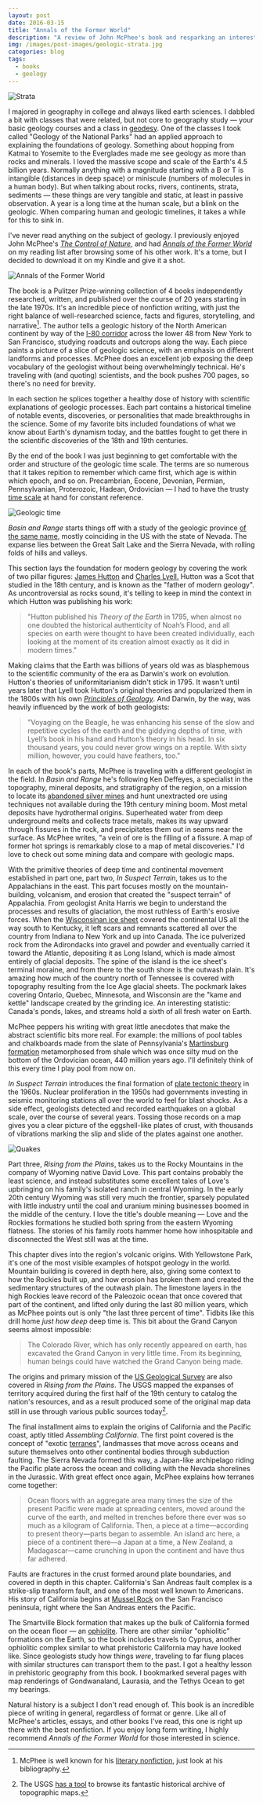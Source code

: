 ```yaml
---
layout: post
date: 2016-03-15
title: "Annals of the Former World"
description: "A review of John McPhee's book and resparking an interest in geology."
img: /images/post-images/geologic-strata.jpg
categories: blog
tags:
  - books
  - geology
---
```


![Strata](/images/post-images/geologic-strata.jpg "Strata")

I majored in geography in college and always liked earth sciences. I dabbled a bit with classes that were related, but not core to geography study &mdash; your basic geology courses and a class in [geodesy](https://en.wikipedia.org/wiki/Geodesy). One of the classes I took called "Geology of the National Parks" had an applied approach to explaining the foundations of geology. Something about hopping from Katmai to Yosemite to the Everglades made me see geology as more than rocks and minerals. I loved the massive scope and scale of the Earth's 4.5 billion years. Normally anything with a magnitude starting with a B or T is intangible (distances in deep space) or miniscule (numbers of molecules in a human body). But when talking about rocks, rivers, continents, strata, sediments &mdash; these things are very tangible and static, at least in passive observation. A year is a long time at the human scale, but a blink on the geologic. When comparing human and geologic timelines, it takes a while for this to sink in.

I've never read anything on the subject of geology. I previously enjoyed John McPhee's _[The Control of Nature](https://www.goodreads.com/book/show/77.The_Control_of_Nature)_, and had _[Annals of the Former World](https://www.goodreads.com/book/show/78.Annals_of_the_Former_World)_ on my reading list after browsing some of his other work. It's a tome, but I decided to download it on my Kindle and give it a shot.

![Annals of the Former World](/images/post-images/annals-of-the-former-world.jpg "Annals of the Former World")

The book is a Pulitzer Prize-winning collection of 4 books independently researched, written, and published over the course of 20 years starting in the late 1970s. It's an incredible piece of nonfiction writing, with just the right balance of well-researched science, facts and figures, storytelling, and narrative[^mcphee]. The author tells a geologic history of the North American continent by way of the [I-80 corridor](https://en.wikipedia.org/wiki/Interstate_80) across the lower 48 from New York to San Francisco, studying roadcuts and outcrops along the way. Each piece paints a picture of a slice of geologic science, with an emphasis on different landforms and processes. McPhee does an excellent job exposing the deep vocabulary of the geologist without being overwhelmingly technical. He's traveling with (and quoting) scientists, and the book pushes 700 pages, so there's no need for brevity.

In each section he splices together a healthy dose of history with scientific explanations of geologic processes. Each part contains a historical timeline of notable events, discoveries, or personalities that made breakthroughs in the science. Some of my favorite bits included foundations of what we know about Earth's dynamism today, and the battles fought to get there in the scientific discoveries of the 18th and 19th centuries.

By the end of the book I was just beginning to get comfortable with the order and structure of the geologic time scale. The terms are so numerous that it takes repition to remember which came first, which age is within which epoch, and so on. Precambrian, Eocene, Devonian, Permian, Pennsylvanian, Proterozoic, Hadean, Ordovician &mdash; I had to have the trusty [time scale](https://en.wikipedia.org/wiki/Geologic_time_scale) at hand for constant reference.

![Geologic time](/images/post-images/geologic-time-scale.jpg "Geologic time")

_Basin and Range_ starts things off with a study of the geologic province [of the same name](https://en.wikipedia.org/wiki/Basin_and_Range_Province), mostly coinciding in the US with the state of Nevada. The expanse lies between the Great Salt Lake and the Sierra Nevada, with rolling folds of hills and valleys.

This section lays the foundation for modern geology by covering the work of two pillar figures: [James Hutton](https://en.wikipedia.org/wiki/James_Hutton) and [Charles Lyell.](https://en.wikipedia.org/wiki/Charles_Lyell) Hutton was a Scot that studied in the 18th century, and is known as the "father of modern geology". As uncontroversial as rocks sound, it's telling to keep in mind the context in which Hutton was publishing his work:

>"Hutton published his _Theory of the Earth_ in 1795, when almost no one doubted the historical authenticity of Noah’s Flood, and all species on earth were thought to have been created individually, each looking at the moment of its creation almost exactly as it did in modern times."

Making claims that the Earth was billions of years old was as blasphemous to the scientific community of the era as Darwin's work on evolution. Hutton's theories of uniformitarianism didn't stick in 1795. It wasn't until years later that Lyell took Hutton's original theories and popularized them in the 1800s with his own _[Principles of Geology](https://www.goodreads.com/book/show/375417)_. And Darwin, by the way, was heavily influenced by the work of both geologists:

>"Voyaging on the Beagle, he was enhancing his sense of the slow and repetitive cycles of the earth and the giddying depths of time, with Lyell’s book in his hand and Hutton’s theory in his head. In six thousand years, you could never grow wings on a reptile. With sixty million, however, you could have feathers, too."

 In each of the book's parts, McPhee is traveling with a different geologist in the field. In _Basin and Range_ he's following Ken Deffeyes, a specialist in the topography, mineral deposits, and stratigraphy of the region, on a mission to locate its [abandoned silver mines](https://en.wikipedia.org/wiki/Silver_mining_in_Nevada) and hunt unextracted ore using techniques not available during the 19th century mining boom. Most metal deposits have hydrothermal origins. Superheated water from deep underground melts and collects trace metals, makes its way upward through fissures in the rock, and precipitates them out in seams near the surface. As McPhee writes, "a vein of ore is the filling of a fissure. A map of former hot springs is remarkably close to a map of metal discoveries." I'd love to check out some mining data and compare with geologic maps.

With the primitive theories of deep time and continental movement established in part one, part two, _In Suspect Terrain_, takes us to the Appalachians in the east. This part focuses mostly on the mountain-building, volcanism, and erosion that created the "suspect terrain" of Appalachia. From geologist Anita Harris we begin to understand the processes and results of glaciation, the most ruthless of Earth's erosive forces. When the [Wisconsinan ice sheet](https://en.wikipedia.org/wiki/Wisconsin_glaciation) covered the continental US all the way south to Kentucky, it left scars and remnants scattered all over the country from Indiana to New York and up into Canada. The ice pulverized rock from the Adirondacks into gravel and powder and eventually carried it toward the Atlantic, depositing it as Long Island, which is made almost entirely of glacial deposits. The spine of the island is the ice sheet's terminal moraine, and from there to the south shore is the outwash plain. It's amazing how much of the country north of Tennessee is covered with topography resulting from the Ice Age glacial sheets. The pockmark lakes covering Ontario, Quebec, Minnesota, and Wisconsin are the "kame and kettle" landscape created by the grinding ice. An interesting statistic:  Canada's ponds, lakes, and streams hold a sixth of all fresh water on Earth.

McPhee peppers his writing with great little anecdotes that make the abstract scientific bits more real. For example: the millions of pool tables and chalkboards made from the slate of Pennsylvania's [Martinsburg formation](https://en.wikipedia.org/wiki/Martinsburg_Formation) metamorphosed from shale which was once silty mud on the bottom of the Ordovician ocean, 440 million years ago. I'll definitely think of this every time I play pool from now on.

_In Suspect Terrain_ introduces the final formation of [plate tectonic theory](https://en.wikipedia.org/wiki/Plate_tectonics) in the 1960s. Nuclear proliferation in the 1950s had governments investing in seismic monitoring stations all over the world to feel for blast shocks. As a side effect, geologists detected and recorded earthquakes on a global scale, over the course of several years. Tossing those records on a map gives you a clear picture of the eggshell-like plates of crust, with thousands of vibrations marking the slip and slide of the plates against one another.

![Quakes](https://upload.wikimedia.org/wikipedia/commons/d/db/Quake_epicenters_1963-98.png)

Part three, _Rising from the Plains_, takes us to the Rocky Mountains in the company of Wyoming native David Love. This part contains probably the least science, and instead substitutes some excellent tales of Love's upbringing on his family's isolated ranch in central Wyoming. In the early 20th century Wyoming was still very much the frontier, sparsely populated with little industry until the coal and uranium mining businesses boomed in the middle of the century. I love the title's double meaning &mdash; Love and the Rockies formations he studied both spring from the eastern Wyoming flatness. The stories of his family roots hammer home how inhospitable and disconnected the West still was at the time.

This chapter dives into the region's volcanic origins. With Yellowstone Park, it's one of the most visible examples of hotspot geology in the world. Mountain building is covered in depth here, also, giving some context to how the Rockies built up, and how erosion has broken them and created the sedimentary structures of the outwash plain. The limestone layers in the high Rockies leave record of the Paleozoic ocean that once covered that part of the continent, and lifted only during the last 80 million years, which as McPhee points out is only "the last three percent of time". Tidbits like this drill home _just how deep_ deep time is. This bit about the Grand Canyon seems almost impossible:

>The Colorado River, which has only recently appeared on earth, has excavated the Grand Canyon in very little time. From its beginning, human beings could have watched the Grand Canyon being made.

The origins and primary mission of the [US Geological Survey](http://www.usgs.gov/) are also covered in _Rising from the Plains_. The USGS mapped the expanses of territory acquired during the first half of the 19th century to catalog the nation's resources, and as a result produced some of the original map data still in use through various public sources today[^usgstopo].

The final installment aims to explain the origins of California and the Pacific coast, aptly titled _Assembling California_. The first point covered is the concept of "exotic [terranes](https://en.wikipedia.org/wiki/Terrane)", landmasses that move across oceans and suture themselves onto other continental bodies through subduction faulting. The Sierra Nevada formed this way, a Japan-like archipelago riding the Pacific plate across the ocean and colliding with the Nevada shorelines in the Jurassic. With great effect once again, McPhee explains how terranes come together:

>Ocean floors with an aggregate area many times the size of the present Pacific were made at spreading centers, moved around the curve of the earth, and melted in trenches before there ever was so much as a kilogram of California. Then, a piece at a time—according to present theory—parts began to assemble. An island arc here, a piece of a continent there—a Japan at a time, a New Zealand, a Madagascar—came crunching in upon the continent and have thus far adhered.

Faults are fractures in the crust formed around plate boundaries, and covered in depth in this chapter. California's San Andreas fault complex is a strike-slip transform fault, and one of the most well known to Americans. His story of California begins at [Mussel Rock](https://en.wikipedia.org/wiki/Mussel_Rock) on the San Francisco peninsula, right where the San Andreas enters the Pacific.

The Smartville Block formation that makes up the bulk of California formed on the ocean floor &mdash; an [ophiolite](https://en.wikipedia.org/wiki/Ophiolite). There are other similar "ophiolitic" formations on the Earth, so the book includes travels to Cyprus, another ophiolitic complex similar to what prehistoric California may have looked like. Since geologists study how things _were_, traveling to far flung places with similar structures can transport them to the past. I got a healthy lesson in prehistoric geography from this book. I bookmarked several pages with map renderings of Gondwanaland, Laurasia, and the Tethys Ocean to get my bearings.

Natural history is a subject I don't read enough of. This book is an incredible piece of writing in general, regardless of format or genre. Like all of McPhee's articles, essays, and other books I've read, this one is right up there with the best nonfiction. If you enjoy long form writing, I highly recommend _Annals of the Former World_ for those interested in science.

[^mcphee]: McPhee is well known for his [literary nonfiction](https://en.wikipedia.org/wiki/John_McPhee), just look at his bibliography.
[^usgstopo]: The USGS [has a tool](http://ngmdb.usgs.gov/maps/TopoView) to browse its fantastic historical archive of topographic maps.
